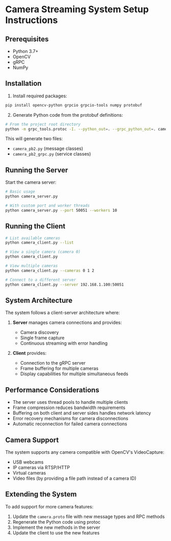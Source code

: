 # Camera Streaming System Setup Instructions

## Prerequisites

- Python 3.7+
- OpenCV
- gRPC
- NumPy

## Installation

1. Install required packages:

```bash
pip install opencv-python grpcio grpcio-tools numpy protobuf
```

2. Generate Python code from the protobuf definitions:

```bash
# From the project root directory
python -m grpc_tools.protoc -I. --python_out=. --grpc_python_out=. camera.proto
```

This will generate two files:
- `camera_pb2.py` (message classes)
- `camera_pb2_grpc.py` (service classes)

## Running the Server

Start the camera server:

```bash
# Basic usage
python camera_server.py

# With custom port and worker threads
python camera_server.py --port 50051 --workers 10
```

## Running the Client

```bash
# List available cameras
python camera_client.py --list

# View a single camera (camera 0)
python camera_client.py

# View multiple cameras
python camera_client.py --cameras 0 1 2

# Connect to a different server
python camera_client.py --server 192.168.1.100:50051
```

## System Architecture

The system follows a client-server architecture where:

1. **Server** manages camera connections and provides:
   - Camera discovery
   - Single frame capture
   - Continuous streaming with error handling

2. **Client** provides:
   - Connection to the gRPC server
   - Frame buffering for multiple cameras
   - Display capabilities for multiple simultaneous feeds

## Performance Considerations

- The server uses thread pools to handle multiple clients
- Frame compression reduces bandwidth requirements
- Buffering on both client and server sides handles network latency
- Error recovery mechanisms for camera disconnections
- Automatic reconnection for failed camera connections

## Camera Support

The system supports any camera compatible with OpenCV's VideoCapture:
- USB webcams
- IP cameras via RTSP/HTTP
- Virtual cameras
- Video files (by providing a file path instead of a camera ID)

## Extending the System

To add support for more camera features:
1. Update the `camera.proto` file with new message types and RPC methods
2. Regenerate the Python code using protoc
3. Implement the new methods in the server
4. Update the client to use the new features